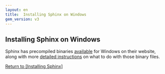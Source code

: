 ```yaml
---
layout: en
title:  Installing Sphinx on Windows
gem_version: v3
---
```


## Installing Sphinx on Windows

Sphinx has precompiled binaries [available](http://sphinxsearch.com/downloads/release/) for Windows on their website, along with more [detailed instructions](http://sphinxsearch.com/docs/current.html#installing-windows) on what to do with those binary files.

[Return to [Installing Sphinx]](/thinking-sphinx/installing_sphinx.html)
